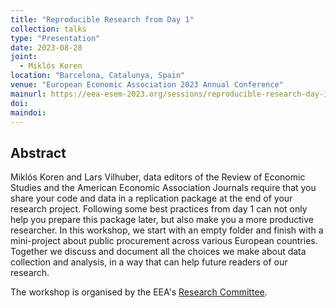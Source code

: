```yaml
---
title: "Reproducible Research from Day 1"
collection: talks
type: "Presentation"
date: 2023-08-28
joint: 
  - Miklós Koren
location: "Barcelona, Catalunya, Spain"
venue: "European Economic Association 2023 Annual Conference"
mainurl: https://eea-esem-2023.org/sessions/reproducible-research-day-1
doi: 
maindoi: 
---
```


## Abstract

Miklós Koren and Lars Vilhuber, data editors of the Review of Economic Studies and the American Economic Association Journals require that you share your code and data in a replication package at the end of your research project. Following some best practices from day 1 can not only help you prepare this package later, but also make you a more productive researcher. In this workshop, we start with an empty folder and finish with a mini-project about public procurement across various European countries. Together we discuss and document all the choices we make about data collection and analysis, in a way that can help future readers of our research.

The workshop is organised by the EEA's [Research Committee](https://www.eeassoc.org/committees/research-committee).